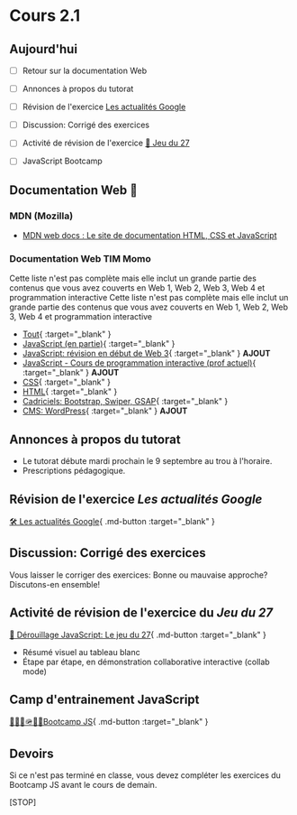 # Cours 2.1

<!--https://squidfunk.github.io/mkdocs-material/reference/admonitions/
✏️note, 📄abstract, ℹ️info, 🔥tip, ✔️success, ❔question, ⚠️warning, ❌failure, ⚡danger, 🐞bug, 🧪example, ❜❜quote
-->

## Aujourd'hui

- [ ] Retour sur la documentation Web
- [ ] Annonces à propos du tutorat
- [ ] Révision de l'exercice [Les actualités Google](https://tim-montmorency.com/timdoc/582-211/css/exercices/flexbox-actualite-google/)
- [ ] Discussion: Corrigé des exercices
- [ ] Activité de révision de l'exercice [🎲 Jeu du 27](https://tim-montmorency.com/timdoc/582-518MO/exercices/cartes-jeu-du-27/)
- [ ] JavaScript Bootcamp


## Documentation Web 📄

### MDN (Mozilla)

- [MDN web docs : Le site de documentation HTML, CSS et JavaScript](https://developer.mozilla.org/fr/)

### Documentation Web TIM Momo

Cette liste n'est pas complète mais elle inclut un grande partie des contenus que vous avez couverts en Web 1, Web 2, Web 3, Web 4 et programmation interactive
Cette liste n'est pas complète mais elle inclut un grande partie des contenus que vous avez couverts en Web 1, Web 2, Web 3, Web 4 et programmation interactive

- [Tout](https://tim-montmorency.com/timdoc/index/web/){ :target="_blank" }
- [JavaScript (en partie)](https://tim-montmorency.com/timdoc/index/web/javascript/){ :target="_blank" }
- [JavaScript: révision en début de Web 3](https://tim-montmorency.com/compendium/582-311-web3/cours01.html#revision-javascript){ :target="_blank" } **AJOUT** 
- [JavaScript - Cours de programmation interactive (prof actuel)](https://discovro-js.netlify.app/){ :target="_blank" } **AJOUT** 
- [CSS](https://tim-montmorency.com/timdoc/582-211/css/){ :target="_blank" }
- [HTML](https://tim-montmorency.com/timdoc/index/web/html/){ :target="_blank" }
- [Cadriciels: Bootstrap, Swiper, GSAP](https://tim-montmorency.com/timdoc/index/web/cadriciels/){ :target="_blank" }
- [CMS: WordPress](https://tim-montmorency.com/compendium/582-411-web4/cours01.html){ :target="_blank" } **AJOUT** 

## Annonces à propos du tutorat

- Le tutorat débute mardi prochain le 9 septembre au trou à l'horaire.
- Prescriptions pédagogique.

## Révision de l'exercice *Les actualités Google*

[🛠️ Les actualités Google](https://tim-montmorency.com/timdoc/582-211/css/exercices/flexbox-actualite-google/){ .md-button :target="_blank" }

## Discussion: Corrigé des exercices

Vous laisser le corriger des exercices: Bonne ou mauvaise approche? Discutons-en ensemble!

## Activité de révision de l'exercice du *Jeu du 27*

[🎲 Dérouillage JavaScript: Le jeu du 27](https://tim-montmorency.com/timdoc/582-518MO/exercices/cartes-jeu-du-27/){ .md-button :target="_blank" }

- Résumé visuel au tableau blanc
- Étape par étape, en démonstration collaborative interactive (collab mode)

## Camp d'entrainement JavaScript

[🥾🏃‍♂️🪖🏋️‍♂️Bootcamp JS](./exercices/bootcamp-js.md){ .md-button :target="_blank" }




## Devoirs

Si ce n'est pas terminé en classe, vous devez compléter les exercices du Bootcamp JS avant le cours de demain.

[STOP]
